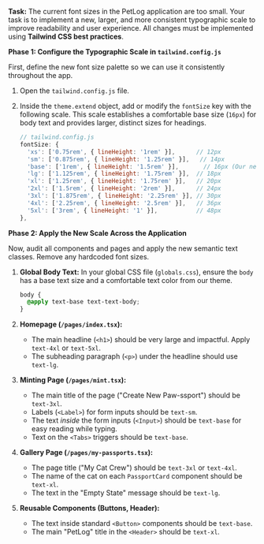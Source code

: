 **Task:** The current font sizes in the PetLog application are too small. Your task is to implement a new, larger, and more consistent typographic scale to improve readability and user experience. All changes must be implemented using **Tailwind CSS best practices**.

**Phase 1: Configure the Typographic Scale in `tailwind.config.js`**

First, define the new font size palette so we can use it consistently throughout the app.

1.  Open the `tailwind.config.js` file.

2.  Inside the `theme.extend` object, add or modify the `fontSize` key with the following scale. This scale establishes a comfortable base size (`16px`) for body text and provides larger, distinct sizes for headings.

    ```javascript
    // tailwind.config.js
    fontSize: {
      'xs': ['0.75rem', { lineHeight: '1rem' }],      // 12px
      'sm': ['0.875rem', { lineHeight: '1.25rem' }],   // 14px
      'base': ['1rem', { lineHeight: '1.5rem' }],       // 16px (Our new comfortable body size)
      'lg': ['1.125rem', { lineHeight: '1.75rem' }],  // 18px
      'xl': ['1.25rem', { lineHeight: '1.75rem' }],   // 20px
      '2xl': ['1.5rem', { lineHeight: '2rem' }],      // 24px
      '3xl': ['1.875rem', { lineHeight: '2.25rem' }], // 30px
      '4xl': ['2.25rem', { lineHeight: '2.5rem' }],   // 36px
      '5xl': ['3rem', { lineHeight: '1' }],           // 48px
    },
    ```

**Phase 2: Apply the New Scale Across the Application**

Now, audit all components and pages and apply the new semantic text classes. Remove any hardcoded font sizes.

1.  **Global Body Text:** In your global CSS file (`globals.css`), ensure the `body` has a base text size and a comfortable text color from our theme.

    ```css
    body {
      @apply text-base text-text-body;
    }
    ```

2.  **Homepage (`/pages/index.tsx`):**

      * The main headline (`<h1>`) should be very large and impactful. Apply `text-4xl` or `text-5xl`.
      * The subheading paragraph (`<p>`) under the headline should use `text-lg`.

3.  **Minting Page (`/pages/mint.tsx`):**

      * The main title of the page ("Create New Paw-ssport") should be `text-3xl`.
      * Labels (`<Label>`) for form inputs should be `text-sm`.
      * The text *inside* the form inputs (`<Input>`) should be `text-base` for easy reading while typing.
      * Text on the `<Tabs>` triggers should be `text-base`.

4.  **Gallery Page (`/pages/my-passports.tsx`):**

      * The page title ("My Cat Crew") should be `text-3xl` or `text-4xl`.
      * The name of the cat on each `PassportCard` component should be `text-xl`.
      * The text in the "Empty State" message should be `text-lg`.

5.  **Reusable Components (Buttons, Header):**

      * The text inside standard `<Button>` components should be `text-base`.
      * The main "PetLog" title in the `<Header>` should be `text-xl`.